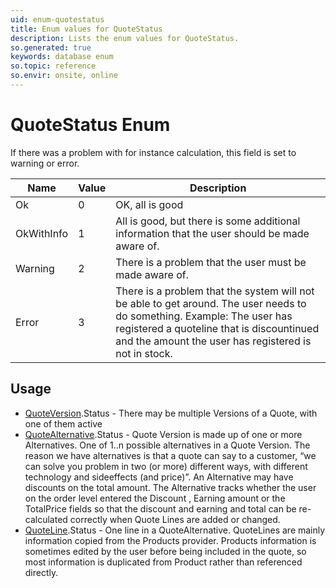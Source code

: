 ```yaml
---
uid: enum-quotestatus
title: Enum values for QuoteStatus
description: Lists the enum values for QuoteStatus.
so.generated: true
keywords: database enum
so.topic: reference
so.envir: onsite, online
---
```


# QuoteStatus Enum

If there was a problem with for instance calculation, this field is set to warning or error.

| Name | Value | Description |
|------|-------|-------------|
|Ok|0|OK, all is good|
|OkWithInfo|1|All is good, but there is some additional information that the user should be made aware of.|
|Warning|2|There is a problem that the user must be made aware of.|
|Error|3|There is a problem that the system will not be able to get around. The user needs to do something. Example: The user has registered a quoteline that is discountinued and the amount the user has registered is not in stock.|

## Usage

* [QuoteVersion](../quoteversion.md).Status - There may be multiple Versions of a Quote, with one of them active
* [QuoteAlternative](../quotealternative.md).Status - Quote Version is made up of one or more Alternatives. One of 1..n possible alternatives in a Quote Version. The reason we have alternatives is that a quote can say to a customer, “we can solve you problem in two (or more) different ways, with different technology and sideeffects (and price)”. An Alternative may have discounts on the total amount. The Alternative tracks whether the user on the order level entered the Discount , Earning amount or the TotalPrice fields so that the discount and earning and total can be re-calculated correctly when Quote Lines are added or changed.
* [QuoteLine](../quoteline.md).Status - One line in a QuoteAlternative. QuoteLines are mainly information copied from the Products provider. Products information is sometimes edited by the user before being included in the quote, so most information is duplicated from Product rather than referenced directly.
